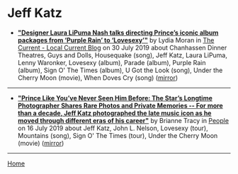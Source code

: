 # Jeff Katz

 - [**"Designer Laura LiPuma Nash talks directing Prince’s iconic album packages from ‘Purple Rain’ to ‘Lovesexy’"**](https://blog.thecurrent.org/2019/07/designer-laura-lipuma-nash-talks-directing-princes-iconic-album-packages-from-purple-rain-to-lovesexy/) by Lydia Moran in [The Current - Local Current Blog](https://blog.thecurrent.org/) on 30 July 2019 about Chanhassen Dinner Theatres, Guys and Dolls, Housequake (song), Jeff Katz, Laura LiPuma, Lenny Waronker, Lovesexy (album), Parade (album), Purple Rain (album), Sign O' The Times (album), U Got the Look (song), Under the Cherry Moon (movie), When Doves Cry (song) ([mirror](https://web.archive.org/web/*/https://blog.thecurrent.org/2019/07/designer-laura-lipuma-nash-talks-directing-princes-iconic-album-packages-from-purple-rain-to-lovesexy/))

----

 - [**"Prince Like You’ve Never Seen Him Before: The Star’s Longtime Photographer Shares Rare Photos and Private Memories -- For more than a decade, Jeff Katz photographed the late music icon as he moved through different eras of his career"**](https://people.com/music/prince-rare-photos-jeff-katz-exclusive/) by Brianne Tracy  in [People](https://people.com/) on 16 July 2019 about Jeff Katz, John L. Nelson, Lovesexy (tour), Mountains (song), Sign O' The Times (tour), Under the Cherry Moon (movie) ([mirror](https://web.archive.org/web/*/https://people.com/music/prince-rare-photos-jeff-katz-exclusive/))

----

[Home](../)
